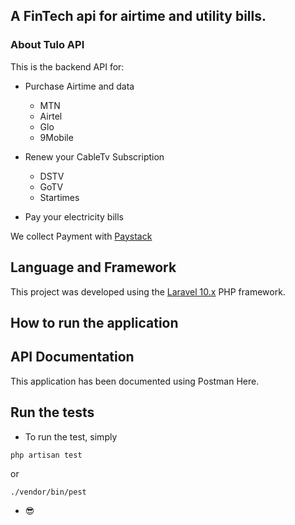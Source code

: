 ## A FinTech api for airtime and utility bills. 

### About Tulo API

This is the backend API for:

- Purchase Airtime and data 
    - MTN
    - Airtel
    - Glo
    - 9Mobile

- Renew your CableTv Subscription 
    - DSTV
    - GoTV
    - Startimes

- Pay your electricity bills

We collect Payment with [Paystack](https://paystack.com)

## Language and Framework

This project was developed using the [Laravel 10.x](https://laravel.com) PHP framework.

## How to run the application

## API Documentation

This application has been documented using Postman Here.

## Run the tests

- To run the test, simply

```
php artisan test
```

or

```
./vendor/bin/pest
```

- &#128526;

